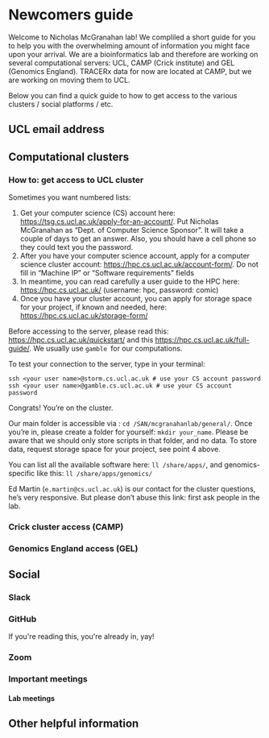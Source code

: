 # Newcomers guide

Welcome to Nicholas McGranahan lab! We compliled a short guide for you to help you with the overwhelming amount of information you might face upon your arrival. We are a bioinformatics lab and therefore are working on several computational servers: UCL, CAMP (Crick institute) and GEL (Genomics England). TRACERx data for now are located at CAMP, but we are working on moving them to UCL.

Below you can find a quick guide to how to get access to the various clusters / social platforms / etc.

UCL email address
------------

Computational clusters
------------

### How to: get access to UCL cluster  ###
Sometimes you want numbered lists:

1. Get your computer science (CS) account here: https://tsg.cs.ucl.ac.uk/apply-for-an-account/. Put Nicholas McGranahan as “Dept. of Computer Science Sponsor”. It will take a couple of days to get an answer. Also, you should have a cell phone so they could text you the password.
2. After you have your computer science account, apply for a computer science cluster account: https://hpc.cs.ucl.ac.uk/account-form/. Do not fill in “Machine IP” or “Software requirements” fields
3. In meantime, you can read carefully a user guide to the HPC here: https://hpc.cs.ucl.ac.uk/ (username: hpc, password: comic)
4. Once you have your cluster account, you can apply for storage space for your project, if known and needed, here: https://hpc.cs.ucl.ac.uk/storage-form/

Before accessing to the server, please read this: https://hpc.cs.ucl.ac.uk/quickstart/ and this https://hpc.cs.ucl.ac.uk/full-guide/. We usually use `gamble `for our computations.

To test your connection to the server, type in your terminal:

```
ssh <your user name>@storm.cs.ucl.ac.uk # use your CS account password
ssh <your user name>@gamble.cs.ucl.ac.uk # use your CS account password
```

Congrats! You’re on the cluster.

Our main folder is accessible via : `cd /SAN/mcgranahanlab/general/`. Once you’re in, please create a folder for yourself: `mkdir your_name`. Please be aware that we should only store scripts in that folder, and no data. To store data, request storage space for your project, see point 4 above.

You can list all the available software here:  `ll /share/apps/`, and genomics-specific like this: `ll /share/apps/genomics/`

Ed Martin (`e.martin@cs.ucl.ac.uk`) is our contact for the cluster questions, he’s very responsive. But please don’t abuse this link: first ask people in the lab.

### Crick cluster access (CAMP) ###

### Genomics England access (GEL) ###

Social
------------

### Slack ###

### GitHub ###
If you're reading this, you're already in, yay!

### Zoom ###

### Important meetings ###

#### Lab meetings ####

Other helpful information
------------
